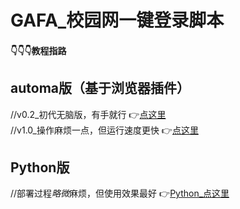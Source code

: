 # GAFA_校园网一键登录脚本
#### 👇👇👇教程指路
  
  
## automa版（基于浏览器插件）
//v0.2_初代无脑版，有手就行
  👉[点这里](https://github.com/SHIELDXIE/GAFA_NetworkLoginScript/blob/main/Browser_Scrip_v0.2_README.md)  
//v1.0_操作麻烦一点，但运行速度更快
  👉[点这里](https://github.com/SHIELDXIE/GAFA_NetworkLoginScript/blob/main/Browser_Scrip_v1.0_README.md) 
  
## Python版
//部署过程*略微*麻烦，但使用效果最好
  👉[Python_点这里](https://github.com/SHIELDXIE/GAFA_NetworkLoginScript/blob/main/Python_Script.README.md)

